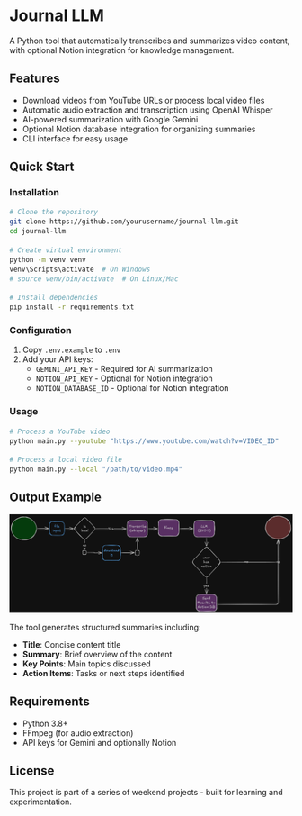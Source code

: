 # Journal LLM

A Python tool that automatically transcribes and summarizes video content, with optional Notion integration for knowledge management.

## Features

- Download videos from YouTube URLs or process local video files
- Automatic audio extraction and transcription using OpenAI Whisper
- AI-powered summarization with Google Gemini
- Optional Notion database integration for organizing summaries
- CLI interface for easy usage

## Quick Start

### Installation

```bash
# Clone the repository
git clone https://github.com/yourusername/journal-llm.git
cd journal-llm

# Create virtual environment
python -m venv venv
venv\Scripts\activate  # On Windows
# source venv/bin/activate  # On Linux/Mac

# Install dependencies
pip install -r requirements.txt
```

### Configuration

1. Copy `.env.example` to `.env`
2. Add your API keys:
   - `GEMINI_API_KEY` - Required for AI summarization
   - `NOTION_API_KEY` - Optional for Notion integration
   - `NOTION_DATABASE_ID` - Optional for Notion integration

### Usage

```bash
# Process a YouTube video
python main.py --youtube "https://www.youtube.com/watch?v=VIDEO_ID"

# Process a local video file
python main.py --local "/path/to/video.mp4"
```

## Output Example

![Diagram](imgs/diagram.png)

The tool generates structured summaries including:
- **Title**: Concise content title
- **Summary**: Brief overview of the content
- **Key Points**: Main topics discussed
- **Action Items**: Tasks or next steps identified

## Requirements

- Python 3.8+
- FFmpeg (for audio extraction)
- API keys for Gemini and optionally Notion

## License

This project is part of a series of weekend projects - built for learning and experimentation.